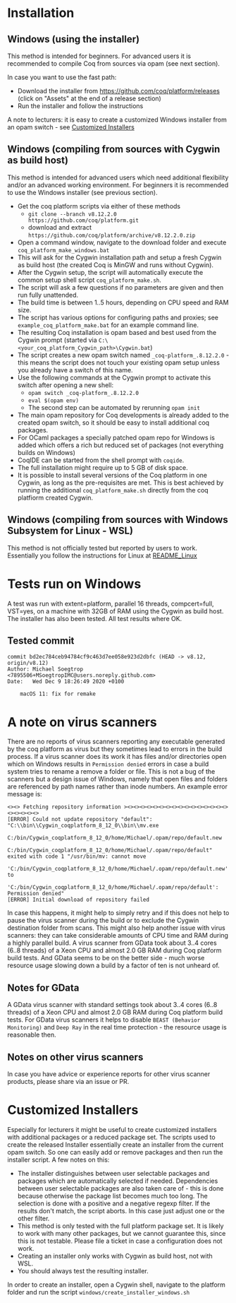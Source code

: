 # Installation

## Windows (using the installer)

This method is intended for beginners.
For advanced users it is recommended to compile Coq from sources via opam (see next section).

In case you want to use the fast path:

- Download the installer from https://github.com/coq/platform/releases (click on "Assets" at the end of a release section)
- Run the installer and follow the instructions

A note to lecturers: it is easy to create a customized Windows installer from an opam switch - see [Customized Installers](#customized-installers)

## Windows (compiling from sources with Cygwin as build host)

This method is intended for advanced users which need additional flexibility and/or an advanced working environment.
For beginners it is recommended to use the Windows installer (see previous section).

- Get the coq platform scripts via either of these methods
  - `git clone --branch v8.12.2.0 https://github.com/coq/platform.git`
  - download and extract `https://github.com/coq/platform/archive/v8.12.2.0.zip`
- Open a command window, navigate to the download folder and execute `coq_platform_make_windows.bat`
- This will ask for the Cygwin installation path and setup a fresh Cygwin as build host (the created Coq is MinGW and runs without Cygwin).
- After the Cygwin setup, the script will automatically execute the common setup shell script `coq_platform_make.sh`.
- The script will ask a few questions if no parameters are given and then run fully unattended.
- The build time is between 1..5 hours, depending on CPU speed and RAM size.
- The script has various options for configuring paths and proxies; see `example_coq_platform_make.bat` for an example command line.
- The resulting Coq installation is opam based and best used from the Cygwin prompt (started via `C:\<your_coq_platform_Cygwin_path>\Cygwin.bat`)
- The script creates a new opam switch named `_coq-platform_.8.12.2.0` - this means the script does not touch your existing opam setup unless you already have a switch of this name.
- Use the following commands at the Cygwin prompt to activate this switch after opening a new shell:
  - `opam switch _coq-platform_.8.12.2.0`
  - `eval $(opam env)`
  - The second step can be automated by rerunning `opam init`
- The main opam repository for Coq developments is already added to the created opam switch, so it should be easy to install additional coq packages.
- For OCaml packages a specially patched opam repo for Windows is added which offers a rich but reduced set of packages (not everything builds on Windows)
- CoqIDE can be started from the shell prompt with `coqide`.
- The full installation might require up to 5 GB of disk space.
- It is possible to install several versions of the Coq platform in one Cygwin, as long as the pre-requisites are met. This is best achieved
by running the additional `coq_platform_make.sh` directly from the coq platfiorm created Cygwin.

## Windows (compiling from sources with Windows Subsystem for Linux - WSL)

This method is not officially tested but reported by users to work. Essentially you follow the instructions for Linux at [README_Linux](README_Linux.md)

# Tests run on Windows

A test was run with extent=platform, parallel 16 threads, compcert=full, VST=yes, on a machine with 32GB of RAM using the Cygwin as build host. The installer has also been tested. All test results where OK.

## Tested commit

```
commit bd2ec784ceb94784cf9c463d7ee058e923d2dbfc (HEAD -> v8.12, origin/v8.12)
Author: Michael Soegtrop <7895506+MSoegtropIMC@users.noreply.github.com>
Date:   Wed Dec 9 18:26:49 2020 +0100

    macOS 11: fix for remake
```

# A note on **virus scanners**

There are no reports of virus scanners reporting any executable generated by the coq platform as virus but they sometimes lead to errors in the build process.
If a virus scanner does its work it has files and/or directories open which on Windows results in `Permission denied` errors in case a build system tries to rename a remove a folder or file. This is not a bug of the scanners but a design issue of Windows, namely that open files and folders are referenced by path names rather than inode numbers. An example error message is:
```
<><> Fetching repository information ><><><><><><><><><><><><><><><><><><><><><>
[ERROR] Could not update repository "default": "C:\\bin\\Cygwin_coqplatform_8_12_0\\bin\\mv.exe
        C:/bin/Cygwin_coqplatform_8_12_0/home/Michael/.opam/repo/default.new
        C:/bin/Cygwin_coqplatform_8_12_0/home/Michael/.opam/repo/default" exited with code 1 "/usr/bin/mv: cannot move
        'C:/bin/Cygwin_coqplatform_8_12_0/home/Michael/.opam/repo/default.new' to
        'C:/bin/Cygwin_coqplatform_8_12_0/home/Michael/.opam/repo/default': Permission denied"
[ERROR] Initial download of repository failed
```
In case this happens, it might help to simply retry and if this does not help to pause the virus scanner during the build or to exclude the Cygwin destination folder from scans. This might also help another issue with virus scanners: they can take considerable amounts of CPU time and RAM during a highly parallel build. A virus scanner from GData took about 3..4 cores (6..8 threads) of a Xeon CPU and almost 2.0 GB RAM during Coq platform build tests. And GData seems to be on the better side - much worse resource usage slowing down a build by a factor of ten is not unheard of.

## Notes for GData

A GData virus scanner with standard settings took about 3..4 cores (6..8 threads) of a Xeon CPU and almost 2.0 GB RAM during Coq platform build tests. For GData virus scanners it helps to disable `BEAST (Behavior Monitoring)` and `Deep Ray` in the real time protection - the resource usage is reasonable then.

## Notes on other virus scanners

In case you have advice or experience reports for other virus scanner products, please share via an issue or PR.

# Customized Installers

Especially for lecturers it might be useful to create customized installers with additional packages or a reduced package set. The scripts used to create the released Installer essentially create an installer from the current opam switch. So one can easily add or remove packages and then run the installer script. A few notes on this:

- The installer distinguishes between user selectable packages and packages which are automatically selected if needed. Dependencies between user selectable packages are also taken care of - this is done because otherwise the package list becomes much too long. The selection is done with a positive and a negative regexp filter. If the results don't match, the script aborts. In this case just adjust one or the other filter.
- This method is only tested with the full platform package set. It is likely to work with many other packages, but we cannot guarantee this, since this is not testable. Please file a ticket in case a configuration does not work.
- Creating an installer only works with Cygwin as build host, not with WSL.
- You should always test the resulting installer.

In order to create an installer, open a Cygwin shell, navigate to the platform folder and run the script `windows/create_installer_windows.sh`

